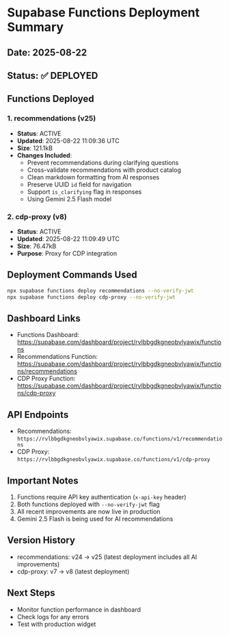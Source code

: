 # Supabase Functions Deployment Summary

## Date: 2025-08-22
## Status: ✅ DEPLOYED

## Functions Deployed

### 1. recommendations (v25)
- **Status**: ACTIVE
- **Updated**: 2025-08-22 11:09:36 UTC
- **Size**: 121.1kB
- **Changes Included**:
  - Prevent recommendations during clarifying questions
  - Cross-validate recommendations with product catalog
  - Clean markdown formatting from AI responses
  - Preserve UUID `id` field for navigation
  - Support `is_clarifying` flag in responses
  - Using Gemini 2.5 Flash model

### 2. cdp-proxy (v8)
- **Status**: ACTIVE
- **Updated**: 2025-08-22 11:09:49 UTC
- **Size**: 76.47kB
- **Purpose**: Proxy for CDP integration

## Deployment Commands Used
```bash
npx supabase functions deploy recommendations --no-verify-jwt
npx supabase functions deploy cdp-proxy --no-verify-jwt
```

## Dashboard Links
- Functions Dashboard: https://supabase.com/dashboard/project/rvlbbgdkgneobvlyawix/functions
- Recommendations Function: https://supabase.com/dashboard/project/rvlbbgdkgneobvlyawix/functions/recommendations
- CDP Proxy Function: https://supabase.com/dashboard/project/rvlbbgdkgneobvlyawix/functions/cdp-proxy

## API Endpoints
- Recommendations: `https://rvlbbgdkgneobvlyawix.supabase.co/functions/v1/recommendations`
- CDP Proxy: `https://rvlbbgdkgneobvlyawix.supabase.co/functions/v1/cdp-proxy`

## Important Notes
1. Functions require API key authentication (`x-api-key` header)
2. Both functions deployed with `--no-verify-jwt` flag
3. All recent improvements are now live in production
4. Gemini 2.5 Flash is being used for AI recommendations

## Version History
- recommendations: v24 → v25 (latest deployment includes all AI improvements)
- cdp-proxy: v7 → v8 (latest deployment)

## Next Steps
- Monitor function performance in dashboard
- Check logs for any errors
- Test with production widget